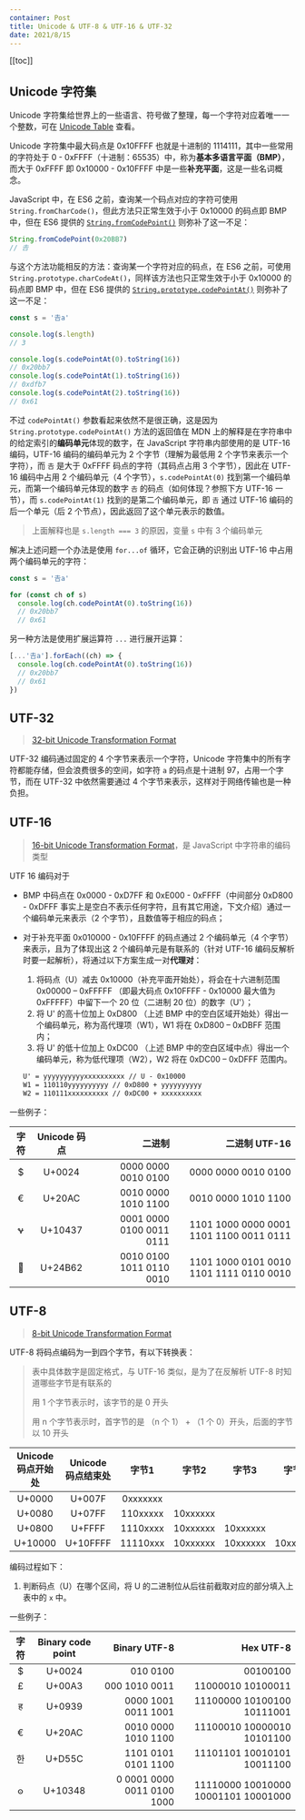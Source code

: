 ```yaml
---
container: Post
title: Unicode & UTF-8 & UTF-16 & UTF-32
date: 2021/8/15
---
```


[[toc]]

## Unicode 字符集

Unicode 字符集给世界上的一些语言、符号做了整理，每一个字符对应着唯一一个整数，可在 [Unicode Table](https://unicode-table.com) 查看。

Unicode 字符集中最大码点是 0x10FFFF 也就是十进制的 1114111，其中一些常用的字符处于 0 - 0xFFFF（十进制：65535）中，称为**基本多语言平面（BMP）**，而大于 0xFFFF 即 0x10000 - 0x10FFFF 中是一些**补充平面**，这是一些名词概念。

JavaScript 中，在 ES6 之前，查询某一个码点对应的字符可使用 `String.fromCharCode()`，但此方法只正常生效于小于 0x10000 的码点即 BMP 中，但在 ES6 提供的 [`String.fromCodePoint()`](https://developer.mozilla.org/zh-CN/docs/Web/JavaScript/Reference/Global_Objects/String/fromCodePoint) 则弥补了这一不足：

```ts
String.fromCodePoint(0x20BB7)
// 𠮷
```

与这个方法功能相反的方法：查询某一个字符对应的码点，在 ES6 之前，可使用 `String.prototype.charCodeAt()`，同样该方法也只正常生效于小于 0x10000 的码点即 BMP 中，但在 ES6 提供的 [`String.prototype.codePointAt()`](https://developer.mozilla.org/zh-CN/docs/Web/JavaScript/Reference/Global_Objects/String/codePointAt) 则弥补了这一不足：

```ts
const s = '𠮷a'

console.log(s.length)
// 3

console.log(s.codePointAt(0).toString(16))
// 0x20bb7
console.log(s.codePointAt(1).toString(16))
// 0xdfb7
console.log(s.codePointAt(2).toString(16))
// 0x61
```

不过 `codePointAt()` 参数看起来依然不是很正确，这是因为 `String.prototype.codePointAt()` 方法的返回值在 MDN 上的解释是在字符串中的给定索引的**编码单元**体现的数字，在 JavaScript 字符串内部使用的是 UTF-16 编码，UTF-16 编码的编码单元为 2 个字节（理解为最低用 2 个字节来表示一个字符），而 `𠮷` 是大于 0xFFFF 码点的字符（其码点占用 3 个字节），因此在 UTF-16 编码中占用 2 个编码单元（4 个字节），`s.codePointAt(0)` 找到第一个编码单元，而第一个编码单元体现的数字 `𠮷` 的码点（如何体现？参照下方 UTF-16 一节），而 `s.codePointAt(1)` 找到的是第二个编码单元，即 `𠮷` 通过 UTF-16 编码的后一个单元（后 2 个节点），因此返回了这个单元表示的数值。

> 上面解释也是 `s.length === 3` 的原因，变量 `s` 中有 3 个编码单元

解决上述问题一个办法是使用 `for...of` 循环，它会正确的识别出 UTF-16 中占用两个编码单元的字符：

```ts
const s = '𠮷a'

for (const ch of s)
  console.log(ch.codePointAt(0).toString(16))
  // 0x20bb7
  // 0x61
```

另一种方法是使用扩展运算符 `...` 进行展开运算：

```ts
[...'𠮷a'].forEach((ch) => {
  console.log(ch.codePointAt(0).toString(16))
  // 0x20bb7
  // 0x61
})
```

## UTF-32

> [32-bit Unicode Transformation Format](https://en.wikipedia.org/wiki/UTF-32)

UTF-32 编码通过固定的 4 个字节来表示一个字符，Unicode 字符集中的所有字符都能存储，但会浪费很多的空间，如字符 `a` 的码点是十进制 97，占用一个字节，而在 UTF-32 中依然需要通过 4 个字节来表示，这样对于网络传输也是一种负担。

## UTF-16

> [16-bit Unicode Transformation Format](https://en.wikipedia.org/wiki/UTF-16)，是 JavaScript 中字符串的编码类型

UTF 16 编码对于

+ BMP 中码点在  0x0000 - 0xD7FF 和 0xE000 - 0xFFFF（中间部分 0xD800 - 0xDFFF 事实上是空白不表示任何字符，且有其它用途，下文介绍）通过一个编码单元来表示（2 个字节），且数值等于相应的码点；

+ 对于补充平面 0x010000 - 0x10FFFF 的码点通过 2 个编码单元（4 个字节）来表示，且为了体现出这 2 个编码单元是有联系的（针对 UTF-16 编码反解析时要一起解析），将通过以下方案生成一对**代理对**：
  1. 将码点（U）减去 0x10000（补充平面开始处），将会在十六进制范围 0x00000 – 0xFFFFF （即最大码点 0x10FFFF - 0x10000 最大值为 0xFFFFF）中留下一个 20 位（二进制 20 位）的数字（U'）；
  2. 将 U' 的高十位加上 0xD800 （上述 BMP 中的空白区域开始处）得出一个编码单元，称为高代理项（W1），W1 将在 0xD800 – 0xDBFF 范围内；
  3. 将 U' 的低十位加上 0xDC00 （上述 BMP 中的空白区域中点）得出一个编码单元，称为低代理项（W2），W2 将在 0xDC00 – 0xDFFF 范围内。

  ```txt
  U' = yyyyyyyyyyxxxxxxxxxx // U - 0x10000
  W1 = 110110yyyyyyyyyy // 0xD800 + yyyyyyyyyy
  W2 = 110111xxxxxxxxxx // 0xDC00 + xxxxxxxxxx
  ```

一些例子：

| 字符 | Unicode 码点 |                   二进制 |                           二进制 UTF-16 |
| :--: | :----------: | -----------------------: | --------------------------------------: |
|  $   |    U+0024    |      0000 0000 0010 0100 |                     0000 0000 0010 0100 |
|  €   |    U+20AC    |      0010 0000 1010 1100 |                     0010 0000 1010 1100 |
|  𐐷   |   U+10437    | 0001 0000 0100 0011 0111 | 1101 1000 0000 0001 1101 1100 0011 0111 |
|  𤭢  |   U+24B62    | 0010 0100 1011 0110 0010 | 1101 1000 0101 0010 1101 1111 0110 0010 |

## UTF-8

> [8-bit Unicode Transformation Format](https://en.wikipedia.org/wiki/UTF-8)

UTF-8 将码点编码为一到四个字节，有以下转换表：

> 表中具体数字是固定格式，与 UTF-16 类似，是为了在反解析 UTF-8 时知道哪些字节是有联系的
>
> 用 1 个字节表示时，该字节的是 0 开头
>
> 用 n 个字节表示时，首字节的是 （n 个 1） + （1 个 0）开头，后面的字节以 10 开头

| Unicode 码点开始处 | Unicode 码点结束处 | 字节1 | 字节2 | 字节3 | 字节4 |
| :------------------: | :----------------: | :-------: | :-------: | :-------: | :-------: |
|        U+0000        |       U+007F       | 0xxxxxxx  |           |           |           |
|        U+0080        |       U+07FF       | 110xxxxx  | 10xxxxxx  |           |           |
|        U+0800        |       U+FFFF       | 1110xxxx  | 10xxxxxx  | 10xxxxxx  |           |
|       U+10000        |      U+10FFFF      | 11110xxx  | 10xxxxxx  | 10xxxxxx  | 10xxxxxx  |

编码过程如下：
  1. 判断码点（U）在哪个区间，将 U 的二进制位从后往前截取对应的部分填入上表中的 `x` 中。

一些例子：

| 字符 | Binary code point |               Binary UTF-8 |                           Hex UTF-8 |
| :--: | :---------------: | -------------------------: | ----------------------------------: |
|  $   |      U+0024       |                   010 0100 |                            00100100 |
|  £   |      U+00A3       |              000 1010 0011 |                   11000010 10100011 |
|  ह   |      U+0939       |        0000 1001 0011 1001 |          11100000 10100100 10111001 |
|  €   |      U+20AC       |        0010 0000 1010 1100 |          11100010 10000010 10101100 |
|  한  |      U+D55C       |        1101 0101 0101 1100 |          11101101 10010101 10011100 |
|  𐍈   |      U+10348      | 0 0001 0000 0011 0100 1000 | 11110000 10010000 10001101 10001000 |
